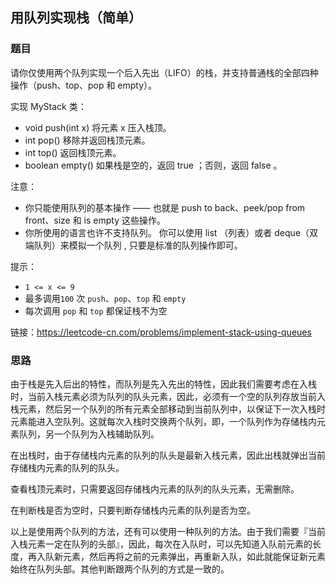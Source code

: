 ## 用队列实现栈（简单）

### 题目

请你仅使用两个队列实现一个后入先出（LIFO）的栈，并支持普通栈的全部四种操作（push、top、pop 和 empty）。

实现 MyStack 类：

* void push(int x) 将元素 x 压入栈顶。
* int pop() 移除并返回栈顶元素。
* int top() 返回栈顶元素。
* boolean empty() 如果栈是空的，返回 true ；否则，返回 false 。

注意：

* 你只能使用队列的基本操作 —— 也就是 push to back、peek/pop from front、size 和 is empty 这些操作。
* 你所使用的语言也许不支持队列。 你可以使用 list （列表）或者 deque（双端队列）来模拟一个队列 , 只要是标准的队列操作即可。

提示：

- `1 <= x <= 9`
- 最多调用`100` 次 `push`、`pop`、`top` 和 `empty`
- 每次调用 `pop` 和 `top` 都保证栈不为空

链接：https://leetcode-cn.com/problems/implement-stack-using-queues

### 思路

由于栈是先入后出的特性，而队列是先入先出的特性，因此我们需要考虑在入栈时，当前入栈元素必须为队列的队头元素，因此，必须有一个空的队列存放当前入栈元素，然后另一个队列的所有元素全部移动到当前队列中，以保证下一次入栈时元素能进入空队列。这就每次入栈时交换两个队列，即，一个队列作为存储栈内元素队列，另一个队列为入栈辅助队列。

在出栈时，由于存储栈内元素的队列的队头是最新入栈元素，因此出栈就弹出当前存储栈内元素的队列的队头。

查看栈顶元素时，只需要返回存储栈内元素的队列的队头元素，无需删除。

在判断栈是否为空时，只要判断存储栈内元素的队列是否为空。

以上是使用两个队列的方法，还有可以使用一种队列的方法。由于我们需要『当前入栈元素一定在队列的头部』，因此，每次在入队时，可以先知道入队前元素的长度，再入队新元素，然后再将之前的元素弹出，再重新入队，如此就能保证新元素始终在队列头部。其他判断跟两个队列的方式是一致的。